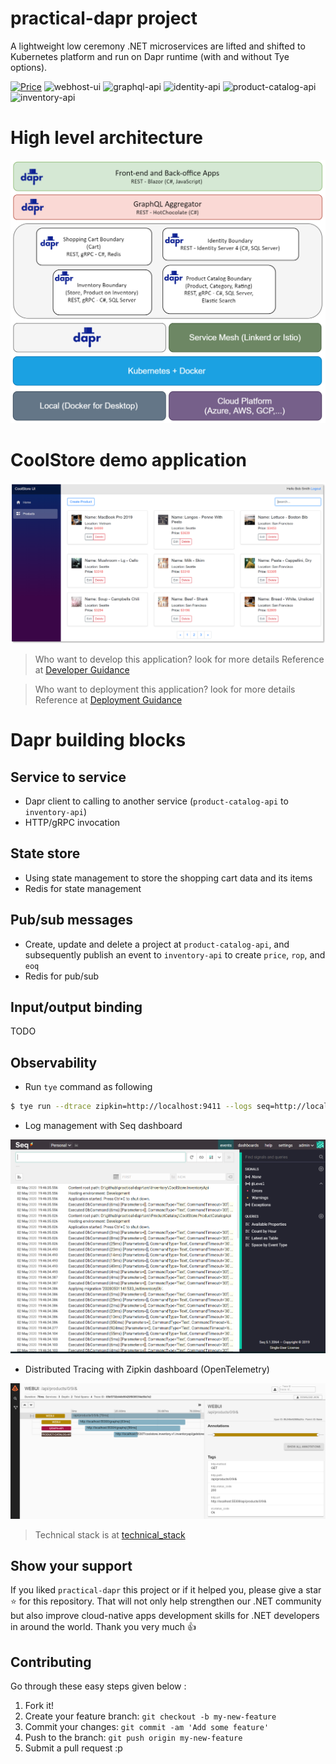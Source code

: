 # practical-dapr  project

A lightweight low ceremony .NET microservices are lifted and shifted to Kubernetes platform and run on Dapr runtime (with and without Tye options).

[![Price](https://img.shields.io/badge/price-FREE-0098f7.svg)](https://github.com/thangchung/practical-dapr/blob/master/LICENSE)
![webhost-ui](https://github.com/thangchung/practical-dapr/workflows/webhost-ui-ci/badge.svg?branch=master)
![graphql-api](https://github.com/thangchung/practical-dapr/workflows/graphql-ci/badge.svg?branch=master)
![identity-api](https://github.com/thangchung/practical-dapr/workflows/identity-ci/badge.svg?branch=master)
![product-catalog-api](https://github.com/thangchung/practical-dapr/workflows/product-catalog-ci/badge.svg?branch=master)
![inventory-api](https://github.com/thangchung/practical-dapr/workflows/inventory-ci/badge.svg?branch=master)

# High level architecture

![](docs/assets/high_level_architecture.png)

# CoolStore demo application

![](docs/assets/webui-products.png)

> Who want to develop this application?  look for more details Reference at [Developer Guidance](/docs/developer_guide.md)

> Who want to deployment this application? look for more details Reference at [Deployment Guidance](/docs/deployment_guide.md)

# Dapr building blocks

## Service to service

- Dapr client to calling to another service (`product-catalog-api` to `inventory-api`)
- HTTP/gRPC invocation

## State store

- Using state management to store the shopping cart data and its items
- Redis for state management

## Pub/sub messages

- Create, update and delete a project at `product-catalog-api`, and subsequently publish an event to `inventory-api` to create `price`, `rop`, and `eoq`
- Redis for pub/sub

## Input/output binding

TODO

## Observability

- Run `tye` command as following

```bash
$ tye run --dtrace zipkin=http://localhost:9411 --logs seq=http://localhost:5340
```

- Log management with Seq dashboard

![](docs/assets/seq_dashboard.png)

- Distributed Tracing with Zipkin dashboard (OpenTelemetry)

![](docs/assets/zipkin_dashboard.png)

> Technical stack is at [technical_stack](/docs/technical_stack.md)

## Show your support

If you liked `practical-dapr` this project or if it helped you, please give a star :star: for this repository. That will not only help strengthen our .NET community but also improve cloud-native apps development skills for .NET developers in around the world. Thank you very much :+1:

## Contributing
Go through these easy steps given below :
1. Fork it!
2. Create your feature branch: `git checkout -b my-new-feature`
3. Commit your changes: `git commit -am 'Add some feature'`
4. Push to the branch: `git push origin my-new-feature`
5. Submit a pull request :p
